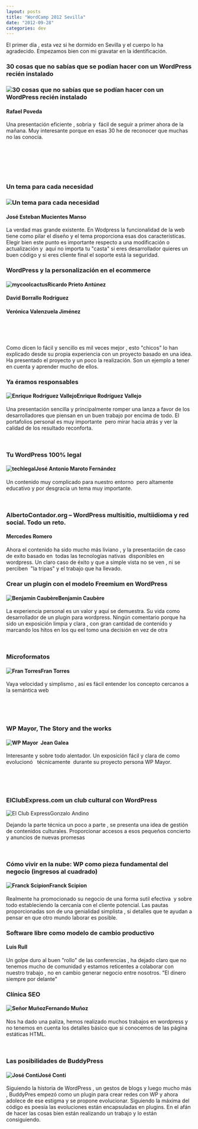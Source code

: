 ```yaml
---
layout: posts
title: "WordCamp 2012 Sevilla"
date: "2012-09-28"
categories: dev
---
```


El primer día , esta vez si he dormido en Sevilla y el cuerpo lo ha agradecido. Empezamos bien con mi gravatar en la identificación.

### 30 cosas que no sabías que se podían hacer con un WordPress recién instalado

### ![](images/e080a3abf7c4b3e50802363b037a7c1a.jpeg "30 cosas que no sabías que se podían hacer con un WordPress recién instalado")

#### Rafael Poveda

Una presentación eficiente , sobria y  fácil de seguir a primer ahora de la mañana. Muy interesante porque en esas 30 he de reconocer que muchas no las conocía.

 

 

 

### Un tema para cada necesidad

### ![](images/d282b6071b2451b678fbb101d4cf9058.jpeg "Un tema para cada necesidad")

#### José Esteban Mucientes Manso

La verdad mas grande existente. En Wodpress la funcionalidad de la web tiene como pilar el diseño y el tema proporciona esas dos características. Elegir bien este punto es importante respecto a una modificación o actualización y  aquí no importa tu "casta" si eres desarrollador quieres un buen código y si eres cliente final el soporte está la seguridad.

### WordPress y la personalización en el ecommerce

#### ![](images/Cactus-logo.png "mycoolcactus")Ricardo Prieto Antúnez

#### David Borrallo Rodríguez

#### Verónica Valenzuela Jiménez

 

 

Como dicen lo fácil y sencillo es mil veces mejor , esto "chicos" lo han explicado desde su propia experiencia con un proyecto basado en una idea. Ha presentado el proyecto y un poco la realización. Son un ejemplo a tener en cuenta y aprender mucho de ellos.

### Ya éramos responsables

#### ![](images/79714505f877646bdabb4f85dd0d76c3.jpeg "Enrique Rodríguez Vallejo")Enrique Rodríguez Vallejo

Una presentación sencilla y principalmente romper una lanza a favor de los desarrolladores que piensan en un buen trabajo por encima de todo. El portafolios personal es muy importante  pero mirar hacia atrás y ver la calidad de los resultado reconforta.

 

### Tu WordPress 100% legal

#### ![](images/logoweb2.png "techlegal")José Antonio Maroto Fernández

Un contenido muy complicado para nuestro entorno  pero altamente educativo y por desgracia un tema muy importante.

 

### AlbertoContador.org – WordPress multisitio, multiidioma y red social. Todo un reto.

#### Mercedes Romero

Ahora el contenido ha sido mucho más liviano , y la presentación de caso de exito basado en  todas las tecnologías nativas  disponibles en wordpress. Un claro caso de éxito y que a simple vista no se ven , ni se perciben  "la tripas" y el trabajo que ha llevado.

### Crear un plugin con el modelo Freemium en WordPress

#### ![](images/8c17478e9c839a2ae3d8a2d1d4ab3ad6.jpeg "Benjamin Caubère")Benjamin Caubère

La experiencia personal es un valor y aquí se demuestra. Su vida como desarrollador de un plugin para wordpress. Ningún comentario porque ha sido un exposición limpia y clara , con gran cantidad de contenido y marcando los hitos en los qu eel tomo una decisión en vez de otra

 

### Microformatos

#### ![](images/4a2458835dd28e8e1cc700b675321606.jpeg "Fran Torres")Fran Torres

Vaya velocidad y simplismo , así es fácil entender los concepto cercanos a la semántica web

 

 

### WP Mayor, The Story and the works

#### ![](images/ba721a96a11dd5a71e73f20377bdc92d.jpeg "WP Mayor")  Jean Galea

Interesante y sobre todo alentador. Un exposición fácil y clara de como evolucionó   técnicamente  durante su proyecto persona WP Mayor.

 

 

### ElClubExpress.com un club cultural con WordPress

![](images/elclubexpress.png "El Club Express")Gonzalo Andino

Dejando la parte técnica un poco a parte , se presenta una idea de gestión de contenidos culturales. Proporcionar accesos a esos pequeños concierto y anuncios de nuevas promesas

 

### Cómo vivir en la nube: WP como pieza fundamental del negocio (ingresos al cuadrado)

#### ![](images/b0dfc4288599b627ec45f3c2ca7ce8d9.jpeg "Franck Scipion")Franck Scipion

Realmente ha promocionado su negocio de una forma sutil efectiva  y sobre todo estableciendo la cercanía con el cliente potencial. Las pautas proporcionadas son de una genialidad simplista , si detalles que te ayudan a pensar en que otro mundo laborar es posible.

### Software libre como modelo de cambio productivo

#### Luis Rull

Un golpe duro al buen "rollo" de las conferencias , ha dejado claro que no tenemos mucho de comunidad y estamos reticentes a colaborar con nuestro trabajo , no en cambio generar negocio entre nosotros. "El dinero siempre por delante"

### Clínica SEO

#### ![](images/73cf6d6184ce099627b9e1aa0124597f.jpeg "Señor Muñoz")Fernando Muñoz

Nos ha dado una paliza, hemos realizado muchos trabajos en wordpress y no tenemos en cuenta los detalles básico que si conocemos de las página estáticas HTML.

 

### Las posibilidades de BuddyPress

#### ![](images/58739a905a719e6f1591333917b3118b.jpeg "José Conti")José Conti

Siguiendo la historia de WordPress , un gestos de blogs y luego mucho más , BuddyPres empezó como un plugin para crear redes con WP y ahora adolece de ese estigma y se propone evolucionar. Siguiendo la máxima del código es poesía las evoluciones están encapsuladas en plugins. En el afán de hacer las cosas bien están realizando un trabajo y lo están consiguiendo.
